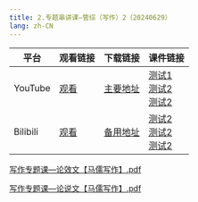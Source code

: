 ```yaml
---
title: 2.专题串讲课—管综（写作）2（20240629）
lang: zh-CN
---
```


| 平台       | 观看链接   | 下载链接     | 课件链接         |
|----------|--------|----------|--------------|
| YouTube  | [观看]() | [主要地址]() | [测试1]()<br/>[测试2]()<br/>[测试2]()  |
| Bilibili | [观看]() | [备用地址]() | [测试2]()<br/>[测试2]()<br/>[测试2]()      |

[写作专题课—论效文【马儒写作】.pdf](..%2F..%2Fpublic%2Fwrite%2F2.%E5%86%99%E4%BD%9C-%E6%AD%A3%E5%BC%8F%E8%AF%BE%2F2.%E4%B8%93%E9%A2%98%E4%B8%B2%E8%AE%B2%E8%AF%BE%E2%80%94%E7%AE%A1%E7%BB%BC%EF%BC%88%E5%86%99%E4%BD%9C%EF%BC%892%EF%BC%8820240629%EF%BC%89%2F%E5%86%99%E4%BD%9C%E4%B8%93%E9%A2%98%E8%AF%BE%E2%80%94%E8%AE%BA%E6%95%88%E6%96%87%E3%80%90%E9%A9%AC%E5%84%92%E5%86%99%E4%BD%9C%E3%80%91.pdf)

[写作专题课—论说文【马儒写作】.pdf](..%2F..%2Fpublic%2Fwrite%2F2.%E5%86%99%E4%BD%9C-%E6%AD%A3%E5%BC%8F%E8%AF%BE%2F2.%E4%B8%93%E9%A2%98%E4%B8%B2%E8%AE%B2%E8%AF%BE%E2%80%94%E7%AE%A1%E7%BB%BC%EF%BC%88%E5%86%99%E4%BD%9C%EF%BC%892%EF%BC%8820240629%EF%BC%89%2F%E5%86%99%E4%BD%9C%E4%B8%93%E9%A2%98%E8%AF%BE%E2%80%94%E8%AE%BA%E8%AF%B4%E6%96%87%E3%80%90%E9%A9%AC%E5%84%92%E5%86%99%E4%BD%9C%E3%80%91.pdf)



